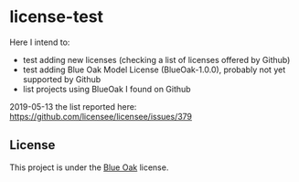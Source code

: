 # license-test
Here I intend to:
* test adding new licenses (checking a list of licenses offered by Github)
* test adding Blue Oak Model License (BlueOak-1.0.0), probably not yet supported by Github
* list projects using BlueOak I found on Github

2019-05-13 the list reported here:
https://github.com/licensee/licensee/issues/379  

## License

This project is under the [Blue Oak](LICENSE.MD) license.
